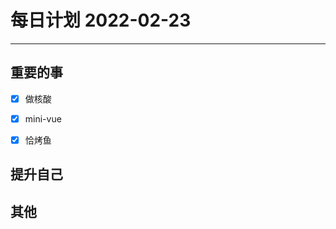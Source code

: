 #  每日计划 2022-02-23
---
## 重要的事
- [x]  做核酸
- [x]  mini-vue
- [x]  恰烤鱼



## 提升自己

  



## 其他








